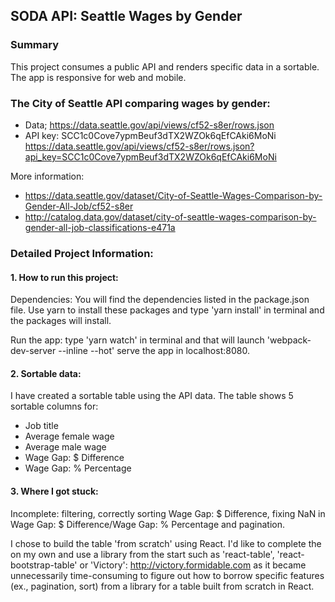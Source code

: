 ## SODA API: Seattle Wages by Gender
### Summary
This project consumes a public API and renders specific data in a sortable. The app is responsive for web and mobile.

### The City of Seattle API comparing wages by gender:
* Data; https://data.seattle.gov/api/views/cf52-s8er/rows.json
* API key: SCC1c0Cove7ypmBeuf3dTX2WZOk6qEfCAki6MoNi
https://data.seattle.gov/api/views/cf52-s8er/rows.json?api_key=SCC1c0Cove7ypmBeuf3dTX2WZOk6qEfCAki6MoNi

More information:
* https://data.seattle.gov/dataset/City-of-Seattle-Wages-Comparison-by-Gender-All-Job/cf52-s8er
*  http://catalog.data.gov/dataset/city-of-seattle-wages-comparison-by-gender-all-job-classifications-e471a

### Detailed Project Information:
#### 1. How to run this project:
Dependencies: You will find the dependencies listed in the package.json file. Use yarn to install these packages and type 'yarn install' in terminal and the packages will install.  

Run the app: type 'yarn watch' in terminal and that will launch 'webpack-dev-server --inline --hot' serve the app in localhost:8080.

#### 2. Sortable data:
I have created a sortable table using the API data. The table shows 5 sortable columns for:
* Job title
* Average female wage
* Average male wage
* Wage Gap: $ Difference
* Wage Gap: % Percentage

#### 3. Where I got stuck:
Incomplete: filtering, correctly sorting Wage Gap: $ Difference, fixing NaN in Wage Gap: $ Difference/Wage Gap: % Percentage and pagination.

I chose to build the table 'from scratch' using React. I'd like to complete the on my own and use a library from the start such as 'react-table', 'react-bootstrap-table' or 'Victory': http://victory.formidable.com as it became unnecessarily time-consuming to figure out how to borrow specific features (ex., pagination, sort) from a library for a table built from scratch in React.
